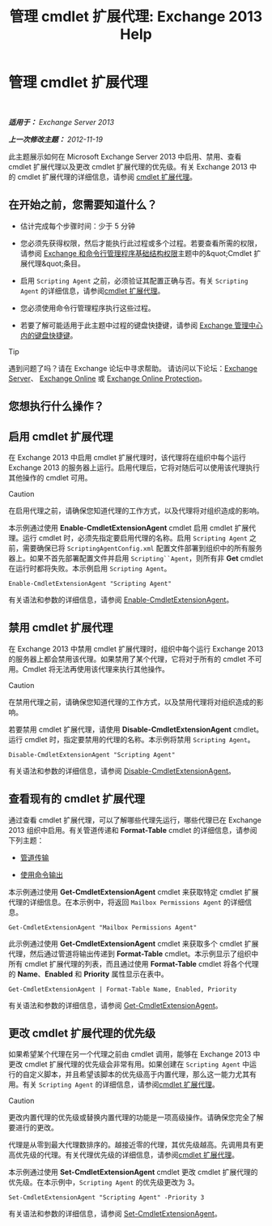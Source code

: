 ﻿---
title: '管理 cmdlet 扩展代理: Exchange 2013 Help'
TOCTitle: 管理 cmdlet 扩展代理
ms:assetid: 9141b3cb-ad13-4415-be2f-aa89f91445f5
ms:mtpsurl: https://technet.microsoft.com/zh-cn/library/Dd298143(v=EXCHG.150)
ms:contentKeyID: 50556634
ms.date: 05/21/2018
mtps_version: v=EXCHG.150
ms.translationtype: MT
---

# 管理 cmdlet 扩展代理

 

_**适用于：** Exchange Server 2013_

_**上一次修改主题：** 2012-11-19_

此主题展示如何在 Microsoft Exchange Server 2013 中启用、禁用、查看 cmdlet 扩展代理以及更改 cmdlet 扩展代理的优先级。有关 Exchange 2013 中的 cmdlet 扩展代理的详细信息，请参阅 [cmdlet 扩展代理](cmdlet-extension-agents-exchange-2013-help.md)。

## 在开始之前，您需要知道什么？

  - 估计完成每个步骤时间：少于 5 分钟

  - 您必须先获得权限，然后才能执行此过程或多个过程。若要查看所需的权限，请参阅 [Exchange 和命令行管理程序基础结构权限](exchange-and-shell-infrastructure-permissions-exchange-2013-help.md)主题中的\&quot;Cmdlet 扩展代理\&quot;条目。

  - 启用 `Scripting Agent` 之前，必须验证其配置正确与否。有关 `Scripting Agent` 的详细信息，请参阅[cmdlet 扩展代理](cmdlet-extension-agents-exchange-2013-help.md)。

  - 您必须使用命令行管理程序执行这些过程。

  - 若要了解可能适用于此主题中过程的键盘快捷键，请参阅 [Exchange 管理中心内的键盘快捷键](keyboard-shortcuts-in-the-exchange-admin-center-exchange-online-protection-help.md)。

> [!TIP]  
> 遇到问题了吗？请在 Exchange 论坛中寻求帮助。 请访问以下论坛：<a href="https://go.microsoft.com/fwlink/p/?linkid=60612">Exchange Server</a>、 <a href="https://go.microsoft.com/fwlink/p/?linkid=267542">Exchange Online</a> 或 <a href="https://go.microsoft.com/fwlink/p/?linkid=285351">Exchange Online Protection</a>。


## 您想执行什么操作？

## 启用 cmdlet 扩展代理

在 Exchange 2013 中启用 cmdlet 扩展代理时，该代理将在组织中每个运行 Exchange 2013 的服务器上运行。启用代理后，它将对随后可以使用该代理执行其他操作的 cmdlet 可用。

> [!CAUTION]  
> 在启用代理之前，请确保您知道代理的工作方式，以及代理将对组织造成的影响。


本示例通过使用 **Enable-CmdletExtensionAgent** cmdlet 启用 cmdlet 扩展代理。运行 cmdlet 时，必须先指定要启用代理的名称。启用 `Scripting Agent` 之前，需要确保已将 `ScriptingAgentConfig.xml` 配置文件部署到组织中的所有服务器上。如果不首先部署配置文件并启用 `Scripting``Agent`，则所有非 **Get** cmdlet 在运行时都将失败。本示例启用 `Scripting Agent`。

    Enable-CmdletExtensionAgent "Scripting Agent"

有关语法和参数的详细信息，请参阅 [Enable-CmdletExtensionAgent](https://technet.microsoft.com/zh-cn/library/dd335192\(v=exchg.150\))。

## 禁用 cmdlet 扩展代理

在 Exchange 2013 中禁用 cmdlet 扩展代理时，组织中每个运行 Exchange 2013 的服务器上都会禁用该代理。如果禁用了某个代理，它将对于所有的 cmdlet 不可用。Cmdlet 将无法再使用该代理来执行其他操作。

> [!CAUTION]  
> 在禁用代理之前，请确保您知道代理的工作方式，以及禁用代理将对组织造成的影响。


若要禁用 cmdlet 扩展代理，请使用 **Disable-CmdletExtensionAgent** cmdlet。运行 cmdlet 时，指定要禁用的代理的名称。本示例将禁用 `Scripting Agent`。

    Disable-CmdletExtensionAgent "Scripting Agent"

有关语法和参数的详细信息，请参阅 [Disable-CmdletExtensionAgent](https://technet.microsoft.com/zh-cn/library/dd298132\(v=exchg.150\))。

## 查看现有的 cmdlet 扩展代理

通过查看 cmdlet 扩展代理，可以了解哪些代理先运行，哪些代理已在 Exchange 2013 组织中启用。有关管道传递和 **Format-Table** cmdlet 的详细信息，请参阅下列主题：

  - [管道传输](https://technet.microsoft.com/zh-cn/library/aa998260\(v=exchg.150\))

  - [使用命令输出](working-with-command-output-exchange-2013-help.md)

本示例通过使用 **Get-CmdletExtensionAgent** cmdlet 来获取特定 cmdlet 扩展代理的详细信息。在本示例中，将返回 `Mailbox Permissions Agent` 的详细信息。

    Get-CmdletExtensionAgent "Mailbox Permissions Agent"

此示例通过使用 **Get-CmdletExtensionAgent** cmdlet 来获取多个 cmdlet 扩展代理，然后通过管道将输出传递到 **Format-Table** cmdlet。本示例显示了组织中所有 cmdlet 扩展代理的列表，而且通过使用 **Format-Table** cmdlet 将各个代理的 **Name**、**Enabled** 和 **Priority** 属性显示在表中。

    Get-CmdletExtensionAgent | Format-Table Name, Enabled, Priority

有关语法和参数的详细信息，请参阅 [Get-CmdletExtensionAgent](https://technet.microsoft.com/zh-cn/library/dd297946\(v=exchg.150\))。

## 更改 cmdlet 扩展代理的优先级

如果希望某个代理在另一个代理之前由 cmdlet 调用，能够在 Exchange 2013 中更改 cmdlet 扩展代理的优先级会非常有用。如果创建在 `Scripting Agent` 中运行的自定义脚本，并且希望该脚本的优先级高于内置代理，那么这一能力尤其有用。有关 `Scripting Agent` 的详细信息，请参阅[cmdlet 扩展代理](cmdlet-extension-agents-exchange-2013-help.md)。

> [!CAUTION]  
> 更改内置代理的优先级或替换内置代理的功能是一项高级操作。请确保您完全了解要进行的更改。


代理是从零到最大代理数排序的。越接近零的代理，其优先级越高。先调用具有更高优先级的代理。有关代理优先级的详细信息，请参阅[cmdlet 扩展代理](cmdlet-extension-agents-exchange-2013-help.md)。

本示例通过使用 **Set-CmdletExtensionAgent** cmdlet 更改 cmdlet 扩展代理的优先级。在本示例中，`Scripting Agent` 的优先级更改为 3。

    Set-CmdletExtensionAgent "Scripting Agent" -Priority 3

有关语法和参数的详细信息，请参阅 [Set-CmdletExtensionAgent](https://technet.microsoft.com/zh-cn/library/dd335175\(v=exchg.150\))。


